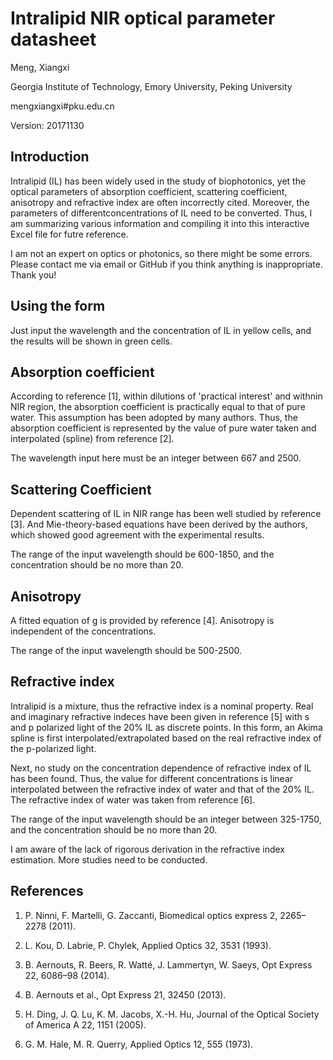 # Intralipid NIR optical parameter datasheet

Meng, Xiangxi

Georgia Institute of Technology, Emory University, Peking University

mengxiangxi#pku.edu.cn

Version:	20171130									
										
## Introduction										
										
Intralipid (IL) has been widely used in the study of biophotonics, yet the optical parameters of absorption coefficient, scattering coefficient, anisotropy and refractive index are often incorrectly cited. Moreover, the parameters of differentconcentrations of IL need to be converted. Thus, I am summarizing various information and compiling it into this interactive Excel file for futre reference.			

I am not an expert on optics or photonics, so there might be some errors. Please contact me via email or GitHub if you think anything is inappropriate. Thank you!										
										
## Using the form										
										
Just input the wavelength and the concentration of IL in yellow cells, and the results will be shown in green cells.										
										
## Absorption coefficient

According to reference [1], within dilutions of 'practical interest' and withnin NIR region, the absorption coefficient is practically equal to that of pure water. This assumption has been adopted by many authors. Thus, the absorption coefficient is represented by the value of pure water taken and interpolated (spline) from reference [2].										
										
The wavelength input here must be an integer between 667 and 2500.										
										
## Scattering Coefficient				

Dependent scattering of IL in NIR range has been well studied by reference [3]. And Mie-theory-based equations have been derived by the authors, which showed good agreement with the experimental results.

The range of the input wavelength should be 600-1850, and the concentration should be no more than 20.

## Anisotropy

A fitted equation of g is provided by reference [4]. Anisotropy is independent of the concentrations.	

The range of the input wavelength should be 500-2500.

## Refractive index

Intralipid is a mixture, thus the refractive index is a nominal property. Real and imaginary refractive indeces have been given in reference [5] with s and p polarized light of the 20% IL as discrete points. In this form, an Akima spline is first interpolated/extrapolated based on the real refractive index of the p-polarized light.	

Next, no study on the concentration dependence of refractive index of IL has been found. Thus, the value for different concentrations is linear interpolated between the refractive index of water and that of the 20% IL. The refractive index of water was taken from reference [6].

The range of the input wavelength should be an integer between 325-1750, and the concentration should be no more than 20.

I am aware of the lack of rigorous derivation in the refractive index estimation. More studies need to be conducted.

## References

1. P. Ninni, F. Martelli, G. Zaccanti, Biomedical optics express 2, 2265–2278 (2011).

2. L. Kou, D. Labrie, P. Chylek, Applied Optics 32, 3531 (1993).

3. B. Aernouts, R. Beers, R. Watté, J. Lammertyn, W. Saeys, Opt Express 22, 6086–98 (2014).

4. B. Aernouts et al., Opt Express 21, 32450 (2013).

5. H. Ding, J. Q. Lu, K. M. Jacobs, X.-H. Hu, Journal of the Optical Society of America A 22, 1151 (2005).

6. G. M. Hale, M. R. Querry, Applied Optics 12, 555 (1973).
